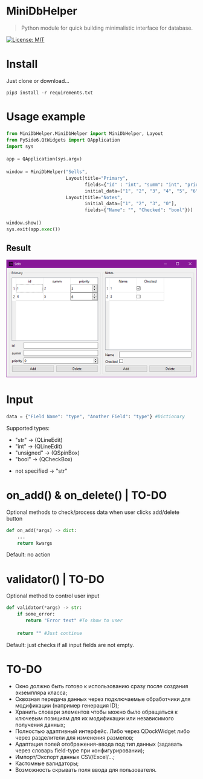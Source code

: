 # MiniDbHelper

> Python module for quick building minimalistic interface for database.

[![License: MIT](https://img.shields.io/badge/License-MIT-blue.svg)](https://opensource.org/licenses/MIT)

# Install

Just clone or download...

```
pip3 install -r requirements.txt
```

# Usage example

```Python
from MiniDbHelper.MiniDbHelper import MiniDbHelper, Layout
from PySide6.QtWidgets import QApplication
import sys

app = QApplication(sys.argv)

window = MiniDbHelper("Sells",
                      Layout(title="Primary",
                             fields={"id" : "int", "summ": "int", "priority": "short"},
                             initial_data=["1", "2", "3", "4", "5", "6"]),
                      Layout(title="Notes",
                             initial_data=["1", "2", "3", "0"],
                             fields={"Name": "", "Checked": "bool"}))

window.show()
sys.exit(app.exec())
```

## Result

![image](./assets/result.png)

# Input

```Python
data = {"Field Name": "type", "Another Field": "type"} #Dictionary
```

Supported types:
- "str" -> (QLineEdit)
- "int" -> (QLineEdit)
- "unsigned" -> (QSpinBox)
- "bool" -> (QCheckBox)

+ not specified -> "str"

# on_add() & on_delete() | TO-DO

Optional methods to check/process data when user clicks add/delete button

```Python
def on_add(*args) -> dict:
    ...
    return kwargs
```

Default: no action

# validator() | TO-DO

Optional method to control user input

```Python
def validator(*args) -> str:
    if some_error:
       return "Error text" #To show to user

    return "" #Just continue
```

Default: just checks if all input fields are not empty.

# TO-DO

- Окно должно быть готово к использованию сразу после создания экземпляра класса;
- Сквозная передача данных через подключаемые обработчики для модификации (например генерация ID);
- Хранить словари элементов чтобы можно было обращаться к ключевым позициям для их модификации или независимого получения данных;
- Полностью адаптивный интерфейс. Либо через QDockWidget либо через разделители для изменения размелов;
- Адаптация полей отображения-ввода под тип данных (задавать через словарь field-type при конфигурировании);
- Импорт/Экспорт данных CSV/Excel/...;
- Кастомные валидаторы;
- Возможность скрывать поля ввода для пользователя.